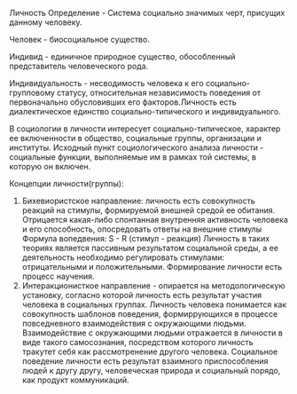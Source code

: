 Личность 
Определение - Система социально значимых черт, присущих данному человеку.

Человек - биосоциальное существо.

Индивид - единичное природное существо, обособленный представитель человеческого рода.

Индивидуальность - несводимость человека к его социально-групповому статусу, относительная независимость поведения от первоначально обусловивших его факторов.Личность есть диалектическое единство социально-типического и индивидуального.

В социологии в личности интересует социально-типическое, характер ее включенности в общество, социальные группы, организации и институты.
Исходный пункт социологического анализа личности - социальные функции, выполняемые им в рамках той системы, в которую он включен.
 
Концепции личности(группы):
1) Бихевиористское направление: личность есть совокупность реакций на стимулы, формируемой внешней средой ее обитания.
Отрицается какая-либо спонтанная внутренняя активность человека и его способность, опосредовать ответы на внешние стимулы
Формула вопедвения: S - R (стимул - реакция)
Личность в таких теориях является пассивным результатом социальной среды, а ее деятельность необходимо регулировать стимулами: отрицательными и положительными.
Формирование личности есть процесс научения. 
2) Интеракционисткое направление - опирается на методологическую установку, согласно которой личность есть результат участия человека в социальных группах. 
Личность человека понимается как совокупность шаблонов поведения, формиррующихся в процессе повседневного взаимодействия с окружающими людьми.
Взаимодействие с окружающими людьми отражается в личности в виде такого самосознания, посредством которого личность тракутет себя как рассмотренение другого человека.
Социальное поведение личности есть результат взаимного приспособления людей к другу другу, человеческая природа и социальный порядо, как продукт коммуникаций.
